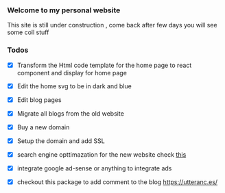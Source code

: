 ### Welcome to my personal website

This site is still under construction , come back after few days you will see some coll stuff

### Todos

- [x] Transform the Html code template for the home page to react component and display for home page
- [x] Edit the home svg to be in dark and blue
- [x] Edit blog pages 
- [x] Migrate all blogs from the old website
- [x] Buy a new domain 
- [x] Setup the domain and add SSL
- [x] search engine opttimazation for the new website check [this](https://gregberge.com/blog/gatsby-seo)
- [x] integrate google ad-sense or anything to integrate ads

- [x] checkout this package to add comment to the blog https://utteranc.es/
